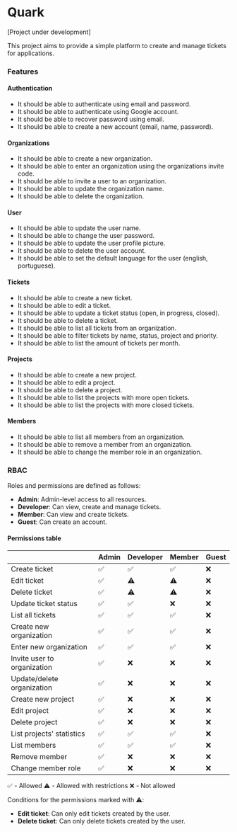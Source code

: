 # Quark

[Project under development]

This project aims to provide a simple platform to create and manage tickets for applications.

### Features

#### Authentication

-   It should be able to authenticate using email and password.
-   It should be able to authenticate using Google account.
-   It should be able to recover password using email.
-   It should be able to create a new account (email, name, password).

#### Organizations

-   It should be able to create a new organization.
-   It should be able to enter an organization using the organizations invite code.
-   It should be able to invite a user to an organization.
-   It should be able to update the organization name.
-   It should be able to delete the organization.

#### User

-   It should be able to update the user name.
-   It should be able to change the user password.
-   It should be able to update the user profile picture.
-   It should be able to delete the user account.
-   It should be able to set the default language for the user (english, portuguese).

#### Tickets

-   It should be able to create a new ticket.
-   It should be able to edit a ticket.
-   It should be able to update a ticket status (open, in progress, closed).
-   It should be able to delete a ticket.
-   It should be able to list all tickets from an organization.
-   It should be able to filter tickets by name, status, project and priority.
-   It should be able to list the amount of tickets per month.

#### Projects

-   It should be able to create a new project.
-   It should be able to edit a project.
-   It should be able to delete a project.
-   It should be able to list the projects with more open tickets.
-   It should be able to list the projects with more closed tickets.

#### Members

-   It should be able to list all members from an organization.
-   It should be able to remove a member from an organization.
-   It should be able to change the member role in an organization.

### RBAC

Roles and permissions are defined as follows:

-   **Admin**: Admin-level access to all resources.
-   **Developer**: Can view, create and manage tickets.
-   **Member**: Can view and create tickets.
-   **Guest**: Can create an account.

#### Permissions table

|                             | Admin | Developer | Member | Guest |
| --------------------------- | ----- | --------- | ------ | ----- |
| Create ticket               | ✅    | ✅        | ✅     | ❌    |
| Edit ticket                 | ✅    | ⚠️        | ⚠️     | ❌    |
| Delete ticket               | ✅    | ⚠️        | ⚠️     | ❌    |
| Update ticket status        | ✅    | ✅        | ❌     | ❌    |
| List all tickets            | ✅    | ✅        | ✅     | ❌    |
| Create new organization     | ✅    | ✅        | ✅     | ❌    |
| Enter new organization      | ✅    | ✅        | ✅     | ❌    |
| Invite user to organization | ✅    | ❌        | ❌     | ❌    |
| Update/delete organization  | ✅    | ❌        | ❌     | ❌    |
| Create new project          | ✅    | ❌        | ❌     | ❌    |
| Edit project                | ✅    | ❌        | ❌     | ❌    |
| Delete project              | ✅    | ❌        | ❌     | ❌    |
| List projects' statistics   | ✅    | ✅        | ✅     | ❌    |
| List members                | ✅    | ✅        | ✅     | ❌    |
| Remove member               | ✅    | ❌        | ❌     | ❌    |
| Change member role          | ✅    | ❌        | ❌     | ❌    |

✅ - Allowed
⚠️ - Allowed with restrictions
❌ - Not allowed

Conditions for the permissions marked with ⚠️:

-   **Edit ticket**: Can only edit tickets created by the user.
-   **Delete ticket**: Can only delete tickets created by the user.
